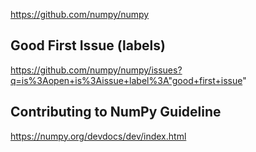 

https://github.com/numpy/numpy

## Good First Issue (labels)
https://github.com/numpy/numpy/issues?q=is%3Aopen+is%3Aissue+label%3A"good+first+issue"

## Contributing to NumPy Guideline
https://numpy.org/devdocs/dev/index.html

